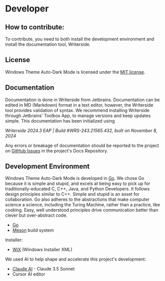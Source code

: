# Developer

## How to contribute:
To contribute, you need to both install the development environment and install the documentation tool, Writerside.

## License
Windows Theme Auto-Dark Mode is licensed under the <a href="https://opensource.org/license/mit">MIT license</a>.

## Documentation
Documentation is done in Writerside from Jetbrains. Documentation can be edited in MD (Markdown) format in a text editor,
however, the Writerside tool provides validation of syntax. We recommend installing Writerside through Jetbrains'
Toolbox App, to manage versions and keep updates simple. This documentation has been initialized using

*Writerside 2024.3 EAP | Build #WRS-243.21565.432, built on November 8, 2024*

Any errors or breakage of documentation should be reported to the project on <a href="https://github.com/AMDphreak">
GitHub Issues</a> in the project's Docs Repository.

## Development Environment
Windows Theme Auto-Dark Mode is developed in <a href="https://go.dev">Go</a>. We chose Go because it is simple and
stupid, and excels at being easy to pick up for traditionally-educated C, C++, Java, and Python Developers. It follows
design principles similar to C++. Simple and stupid is an asset for collaboration. Go also adheres to the abstractions
that make computer science a science, including the Turing Machine, rather than a practice, like cooking. Easy, well
understood principles drive communication better than clever but over-abstract code.

- <a href="https://go.dev">Go</a>
- <a href="https://mesonbuild.com">Meson</a> build system

Installer:
- <a href="https://wixtoolset.org">WiX</a> (Windows Installer XML)

We used AI to help shape and accelerate this project's development:
- <a href="https://claude.ai/">Claude AI</a> - Claude 3.5 Sonnet
- Cursor AI editor